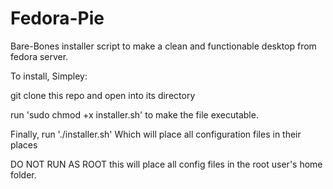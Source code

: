 # Fedora-Pie

Bare-Bones installer script to make a clean and functionable desktop from fedora server.


To install, Simpley:

git clone this repo and open into its directory

run 'sudo chmod +x installer.sh' to make the file executable.

Finally, run './installer.sh' Which will place all configuration files in their places


DO NOT RUN AS ROOT  this will place all config files in the root user's home folder.
